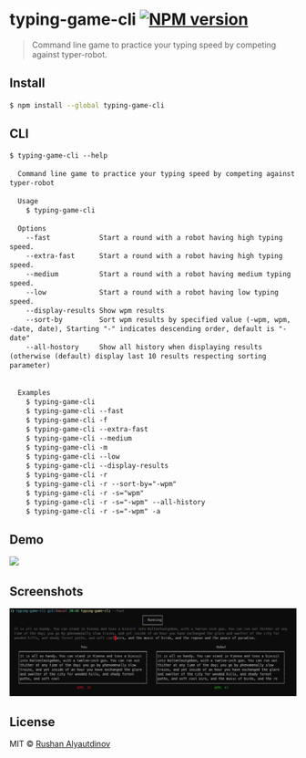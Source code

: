 # typing-game-cli [![NPM version][npm-image]][npm-url]

> Command line game to practice your typing speed by competing against typer-robot.

## Install

```bash
$ npm install --global typing-game-cli
```

## CLI

```
$ typing-game-cli --help

  Command line game to practice your typing speed by competing against typer-robot

  Usage
    $ typing-game-cli

  Options
    --fast            Start a round with a robot having high typing speed.
    --extra-fast      Start a round with a robot having high typing speed.
    --medium          Start a round with a robot having medium typing speed.
    --low             Start a round with a robot having low typing speed.
    --display-results Show wpm results
    --sort-by         Sort wpm results by specified value (-wpm, wpm, -date, date), Starting "-" indicates descending order, default is "-date"
    --all-hostory     Show all history when displaying results (otherwise (default) display last 10 results respecting sorting parameter)


  Examples
    $ typing-game-cli
    $ typing-game-cli --fast
    $ typing-game-cli -f
    $ typing-game-cli --extra-fast
    $ typing-game-cli --medium
    $ typing-game-cli -m
    $ typing-game-cli --low
    $ typing-game-cli --display-results
    $ typing-game-cli -r
    $ typing-game-cli -r --sort-by="-wpm"
    $ typing-game-cli -r -s="wpm"
    $ typing-game-cli -r -s="-wpm" --all-history
    $ typing-game-cli -r -s="-wpm" -a
```

## Demo

![](media/demo.gif)

## Screenshots

![](media/screenshot-1.png)

## License

MIT © [Rushan Alyautdinov](https://github.com/akgondber)

[npm-image]: https://img.shields.io/npm/v/typing-game-cli.svg?style=flat
[npm-url]: https://npmjs.org/package/typing-game-cli
